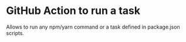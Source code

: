 # GitHub Action to run a task

Allows to run any npm/yarn command or a task defined in package.json scripts.

